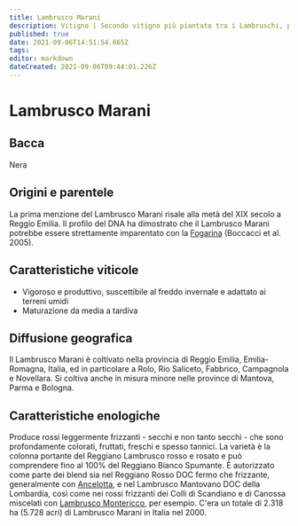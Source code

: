 ```yaml
---
title: Lambrusco Marani
description: Vitigno | Secondo vitigno più piantato tra i Lambruschi, produce vini molto colorati
published: true
date: 2021-09-06T14:51:54.665Z
tags: 
editor: markdown
dateCreated: 2021-09-06T09:44:01.226Z
---
```


# Lambrusco Marani

## Bacca
Nera

## Origini e parentele
La prima menzione del Lambrusco Marani risale alla metà del XIX secolo a Reggio Emilia. Il profilo del DNA ha dimostrato che il Lambrusco Marani potrebbe essere strettamente imparentato con la [Fogarina](/vitigni/fogarina) (Boccacci et al. 2005).

## Caratteristiche viticole
- Vigoroso e produttivo, suscettibile al freddo invernale e adattato ai terreni umidi
- Maturazione da media a tardiva

## Diffusione geografica
Il Lambrusco Marani è coltivato nella provincia di Reggio Emilia, Emilia-Romagna, Italia, ed in particolare a Rolo, Rio Saliceto, Fabbrico, Campagnola e Novellara. Si coltiva anche in misura minore nelle province di Mantova, Parma e Bologna. 

## Caratteristiche enologiche

Produce rossi leggermente frizzanti - secchi e non tanto secchi - che sono profondamente colorati, fruttati, freschi e spesso tannici. La varietà è la colonna portante del Reggiano Lambrusco rosso e rosato e può comprendere fino al 100% del Reggiano Bianco Spumante. È autorizzato come parte dei blend sia nel Reggiano Rosso DOC fermo che frizzante, generalmente con [Ancelotta](/vitigni/Italia/ancelotta), e nel Lambrusco Mantovano DOC della Lombardia, così come nei rossi frizzanti dei Colli di Scandiano e di Canossa miscelati con [Lambrusco Montericco](/vitigni/Italia/lambrusco-montericco), per esempio. C'era un totale di 2.318 ha (5.728 acri) di Lambrusco Marani in Italia nel 2000.